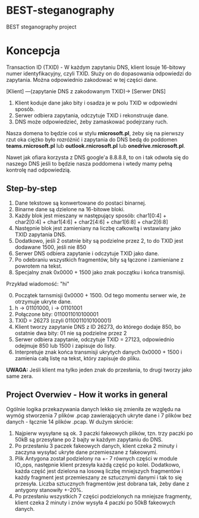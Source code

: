 # BEST-steganography
BEST steganography project

# Koncepcja
Transaction ID (TXID) - W każdym zapytaniu DNS, klient losuje 16-bitowy numer identyfikacyjny, czyli TXID. Służy on do dopasowania odpowiedzi do zapytania. Można odpowiednio zakodować w tej części dane.

[Klient] —(zapytanie DNS z zakodowanym TXID)→ [Serwer DNS]


1. Klient koduje dane jako bity i osadza je w polu TXID w odpowiedni sposób.
2. Serwer odbiera zapytania, odczytuje TXID i rekonstruuje dane.
3. DNS może odpowiedzieć, żeby zamaskować podejrzany ruch.

Nasza domena to będzie coś w stylu **rnicrosoft.pl**, żeby się na pierwszy rzut oka ciężko było rozróżnić i zapytania do DNS bedą do poddomen **teams.rnicrosoft.pl** lub **outlook.rnicrosoft.pl** lub **onedrive.rnicrosoft.pl**.

Nawet jak ofiara korzysta z DNS google'a 8.8.8.8, to on i tak odwoła się do naszego DNS jeśli to będzie nasza poddomena i wtedy mamy pełną kontrolę nad odpowiedzią.

## Step-by-step
1. Dane tekstowe są konwertowane do postaci binarnej.
2. Binarne dane są dzielone na 16-bitowe bloki.
3. Każdy blok jest mieszany w następujący sposób: char1[0:4] + char2[0:4] + char1[4:6] + char2[4:6] + char1[6:8] + char2[6:8]
4. Następnie blok jest zamieniany na liczbę całkowitą i wstawiany jako TXID zapytania DNS.
5. Dodatkowo, jeśli 2 ostatnie bity są podzielne przez 2, to do TXID jest dodawane 1500, jeśli nie 850
6. Serwer DNS odbiera zapytanie i odczytuje TXID jako dane.
7. Po odebraniu wszystkich fragmentów, bity są łączone i zamieniane z powrotem na tekst.
8. Specjalny znak 0x0000 + 1500 jako znak początku i końca transmisji.

Przykład wiadomość: "hi"

0. Początek tarnsmisji 0x0000 + 1500. Od tego momentu serwer wie, że otrzymuje ukryte dane.
1. h → 01101000, i → 01101001
2. Połączone bity: 0110011010100001
3. TXID = 26273 (czyli 0110011010100001)
4. Klient tworzy zapytanie DNS z ID 26273, do którego dodaje 850, bo ostatnie dwa bity: 01 nie są podzielne przez 2
5. Serwer odbiera zapytanie, odczytuje TXID = 27123, odpowiednio odejmuje 850 lub 1500 i zapisuje do listy.
6. Interpretuje znak końca transmisji ukrytych danych 0x0000 + 1500 i zamienia całą listę na tekst, który zapisuje do pliku.

**UWAGA:** Jeśli klient ma tylko jeden znak do przesłania, to drugi tworzy jako same zera. 


## Project Overwiev - How it works in general
Ogólnie logika przekazywania danych lekko się zmieniła ze względu na wymóg stworzenia 7 plików .pcap zawierających ukryte dane i 7 plików bez danych - łącznie 14 plików .pcap.
W dużym skrócie:
1. Najpierw wysyłane są ok. 3 paczki fakeowych plików, tzn. trzy paczki po 50kB są przesyłane po 2 bajty w każdym zapytaniu do DNS.
2. Po przesłaniu 3 paczek fakeowych danych, klient czeka 2 minuty i zaczyna wysyłać ukryte dane przemieszane z fakeowymi.
3. Plik Antygona został podzielony na +- 7 równych części w module IO_ops, następnie klient przesyła każdą część po kolei. Dodatkowo, każda część jest dzielona na losową liczbę mniejszych fragmentów i każdy fragment jest przemieszany
    ze sztucznymi danymi i tak to się przesyła. Liczba sztucznych fragmentów jest dobrana tak, żeby dane z antygony stanowiły +-20%.
4. Po przesłaniu wszystkich 7 części podzielonych na mniejsze fragmenty, klient czeka 2 minuty i znów wysyła 4 paczki po 50kB fakeowych danych.